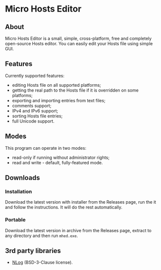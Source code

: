 # Micro Hosts Editor

## About

Micro Hosts Editor is a small, simple, cross-platform, free and completely open-source Hosts editor. You can easily edit your Hosts file using simple GUI.

## Features

Currently supported features:

  * editing Hosts file on all supported platforms;
  * getting the real path to the Hosts file if it is overridden on some platforms;
  * exporting and importing entries from text files;
  * comments support;
  * IPv4 and IPv6 support;
  * sorting Hosts file entries;
  * full Unicode support.

## Modes

This program can operate in two modes:

  * read-only if running without administrator rights;
  * read and write - default, fully-featured mode.

## Downloads

### Installation

Download the latest version with installer from the Releases page, run the it and follow the instructions. It will do the rest automatically.

### Portable

Download the latest version in archive from the Releases page, extract to any directory and then run `mhed.exe`.

## 3rd party libraries

  * [NLog](https://github.com/NLog/NLog) (BSD-3-Clause license).
